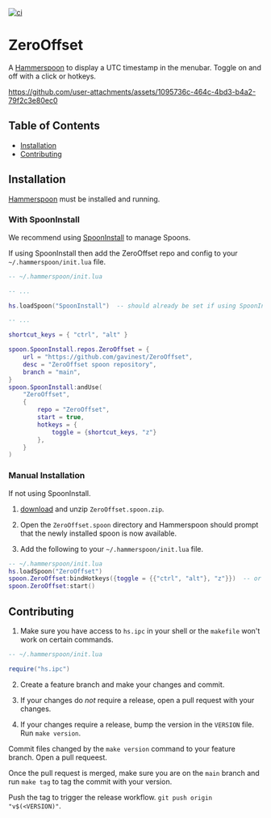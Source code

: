 [![ci](https://github.com/gavinest/ZeroOffset/actions/workflows/ci.yml/badge.svg)](https://github.com/gavinest/ZeroOffset/actions/workflows/ci.yml)

# ZeroOffset

A [Hammerspoon](https://www.hammerspoon.org/) to display a UTC timestamp in the menubar. Toggle on and off with a click or hotkeys.


https://github.com/user-attachments/assets/1095736c-464c-4bd3-b4a2-79f2c3e80ec0


## Table of Contents

- [Installation](#installation)
- [Contributing](#contributing)

## Installation

[Hammerspoon](https://www.hammerspoon.org/) must be installed and running.

### With SpoonInstall

We recommend using [SpoonInstall](https://www.hammerspoon.org/Spoons/SpoonInstall.html#repos) to manage Spoons.

If using SpoonInstall then add the ZeroOffset repo and config to your `~/.hammerspoon/init.lua` file.

```lua
-- ~/.hammerspoon/init.lua

-- ...

hs.loadSpoon("SpoonInstall")  -- should already be set if using SpoonInstall

-- ...

shortcut_keys = { "ctrl", "alt" }

spoon.SpoonInstall.repos.ZeroOffset = {
    url = "https://github.com/gavinest/ZeroOffset",
    desc = "ZeroOffset spoon repository",
    branch = "main",
}
spoon.SpoonInstall:andUse(
    "ZeroOffset",
    {
        repo = "ZeroOffset",
        start = true,
        hotkeys = {
            toggle = {shortcut_keys, "z"}
        },
    }
)

```

### Manual Installation

If not using SpoonInstall.

1. [download](https://github.com/gavinest/ZeroOffset/blob/main/Spoons/ZeroOffset.spoon.zip) and unzip `ZeroOffset.spoon.zip`.

2. Open the `ZeroOffset.spoon` directory and Hammerspoon should prompt that the newly installed spoon is now available.

3. Add the following to your `~/.hammerspoon/init.lua` file.

```lua
-- ~/.hammerspoon/init.lua
hs.loadSpoon("ZeroOffset")
spoon.ZeroOffset:bindHotkeys({toggle = {{"ctrl", "alt"}, "z"}})  -- or any other hotkey you prefer
spoon.ZeroOffset:start()
```

## Contributing

1. Make sure you have access to `hs.ipc` in your shell or the `makefile` won't work on certain commands.

```lua
-- ~/.hammerspoon/init.lua

require("hs.ipc")
```

2. Create a feature branch and make your changes and commit.

4. If your changes do _not_ require a release, open a pull request with your changes.

5. If your changes require a release, bump the version in the `VERSION` file. Run `make version`.

Commit files changed by the `make version` command to your feature branch. Open a pull requeest.

Once the pull request is merged, make sure you are on the `main` branch and run `make tag` to tag the commit with your version.

Push the tag to trigger the release workflow. `git push origin "v$(<VERSION)"`.
